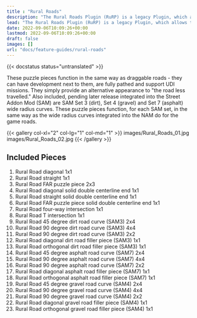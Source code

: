 ```yaml
---
title : "Rural Roads"
description: "The Rural Roads Plugin (RuRP) is a legacy Plugin, which allows the inclusion of US/Canada style dashed road lines into rural areas of quads and cities. "
lead: "The Rural Roads Plugin (RuRP) is a legacy Plugin, which allows the inclusion of US/Canada style dashed road lines into rural areas of quads and cities. "
date: 2022-09-06T10:09:26+00:00
lastmod: 2022-09-06T10:09:26+00:00
draft: false
images: []
url: "docs/feature-guides/rural-roads"
---
```


{{< docstatus status="untranslated" >}}

These puzzle pieces function in the same way as draggable roads - they can have development next to them, are fully pathed and support UDI missions. They simply provide an alternative appearance to "the road less travelled." Also included, pending later release integrated into the Street Addon Mod (SAM) are SAM Set 3 (dirt), Set 4 (gravel) and Set 7 (asphalt) wide radius curves. These puzzle pieces function, for each SAM set, in the same way as the wide radius curves integrated into the NAM do for the game roads.

{{< gallery col-xl="2" col-lg="1" col-md="1" >}}
images/Rural_Roads_01.jpg
images/Rural_Roads_02.jpg
{{< /gallery >}}

## Included Pieces

1.	Rural Road diagonal 1x1
2.	Rural Road straight 1x1
3.	Rural Road FAR puzzle piece 2x3
4.	Rural Road diagonal solid double centerline end 1x1
5.	Rural Road straight solid double centerline end 1x1
6.	Rural Road FAR puzzle piece solid double centerline end 1x1
7.	Rural Road four-way intersection 1x1
8.	Rural Road T intersection 1x1
9.	Rural Road 45 degree dirt road curve (SAM3) 2x4
10.	Rural Road 90 degree dirt road curve (SAM3) 4x4
11.	Rural Road 90 degree dirt road curve (SAM3) 2x2
12.	Rural Road diagonal dirt road filler piece (SAM3) 1x1
13.	Rural Road orthogonal dirt road filler piece (SAM3) 1x1
14.	Rural Road 45 degree asphalt road curve (SAM7) 2x4
15.	Rural Road 90 degree asphalt road curve (SAM7) 4x4
16.	Rural Road 90 degree asphalt road curve (SAM7) 2x2
17.	Rural Road diagonal asphalt road filler piece (SAM7) 1x1
18.	Rural Road orthogonal asphalt road filler piece (SAM7) 1x1
19.	Rural Road 45 degree gravel road curve (SAM4) 2x4
20.	Rural Road 90 degree gravel road curve (SAM4) 4x4
21.	Rural Road 90 degree gravel road curve (SAM4) 2x2
22.	Rural Road diagonal gravel road filler piece (SAM4) 1x1
23.	Rural Road orthogonal gravel road filler piece (SAM4) 1x1